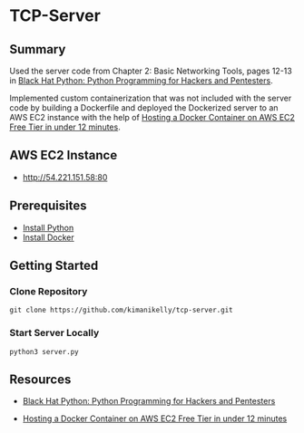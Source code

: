 # TCP-Server

## Summary

Used the server code from Chapter 2: Basic Networking Tools, pages 12-13 in [Black Hat Python: Python Programming for Hackers and Pentesters](https://www.amazon.com/Black-Hat-Python-2nd-Programming/dp/1718501129).

Implemented custom containerization that was not included with the server code by building a Dockerfile and deployed the Dockerized server to an AWS EC2 instance with the help of [Hosting a Docker Container on AWS EC2 Free Tier in under 12 minutes](https://www.youtube.com/watch?v=qNIniDftAcU).

## AWS EC2 Instance

- http://54.221.151.58:80

## Prerequisites

- [Install Python](https://www.python.org/downloads/)
- [Install Docker](https://docs.docker.com/engine/install/)

## Getting Started

### Clone Repository

```
git clone https://github.com/kimanikelly/tcp-server.git
```

### Start Server Locally

```
python3 server.py
```

## Resources

- [Black Hat Python: Python Programming for Hackers and Pentesters](https://www.amazon.com/Black-Hat-Python-2nd-Programming/dp/1718501129)

- [Hosting a Docker Container on AWS EC2 Free Tier in under 12 minutes](https://www.youtube.com/watch?v=qNIniDftAcU)
